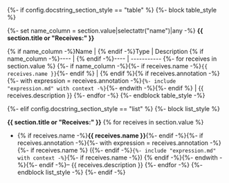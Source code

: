 {%- if config.docstring_section_style == "table" %}
{%- block table_style %}

{%- set name_column = section.value|selectattr("name")|any -%}
**{{ section.title or "Receives:" }}**

{% if name_column -%}Name | {% endif -%}Type | Description
{% if name_column -%}---- | {% endif -%}---- | -----------
{%- for receives in section.value %}
{%- if name_column -%}{%- if receives.name -%}`{{ receives.name }}`{%- endif %} | {% endif %}{% if receives.annotation -%}{%- with expression = receives.annotation -%}`{%- include "expression.md" with context -%}`{%- endwith -%}{%- endif %} | {{ receives.description }}
{%- endfor -%}
{%- endblock table_style -%}

{%- elif config.docstring_section_style == "list" %}
{%- block list_style %}

**{{ section.title or "Receives:" }}**
{% for receives in section.value %}
- {% if receives.name -%}**{{ receives.name }}**{%- endif -%}{%- if receives.annotation -%}{%- with expression = receives.annotation -%}{%- if receives.name %} ({%- endif -%}`{%- include "expression.md" with context -%}`{%- if receives.name -%}) {% endif -%}{%- endwith -%}{%- endif -%}– {{ receives.description }}
{%- endfor -%}
{%- endblock list_style -%}
{%- endif -%}